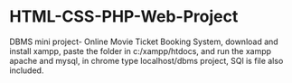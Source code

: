 # HTML-CSS-PHP-Web-Project
DBMS mini project- Online Movie Ticket Booking System,
download and install xampp,
paste the folder in c:/xampp/htdocs,
and run the xampp apache and mysql,
in chrome type localhost/dbms project,
SQl is file also included.
